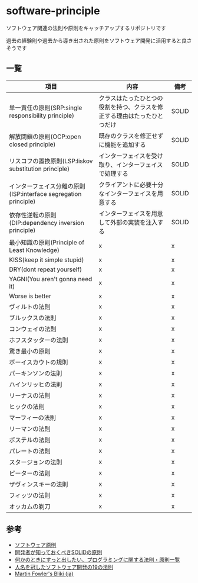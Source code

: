 # software-principle

ソフトウェア関連の法則や原則をキャッチアップするリポジトリです

過去の経験則や過去から導き出された原則をソフトウェア開発に活用すると良さそうです


## 一覧

|  項目  |  内容  |  備考  |
| ---- | ---- | ---- |
|  単一責任の原則(SRP:single responsibility principle)  |  クラスはたったひとつの役割を持つ、クラスを修正する理由はたったひとつだけ  |  SOLID  |
|  解放閉鎖の原則(OCP:open closed principle)  |  既存のクラスを修正せずに機能を追加する  |  SOLID  |
|  リスコフの置換原則(LSP:liskov substitution principle)  |  インターフェイスを受け取り、インターフェイスで処理する  |  SOLID  |
|  インターフェイス分離の原則(ISP:interface segregation principle)  |  クライアントに必要十分なインターフェイスを用意する  |  SOLID  |
|  依存性逆転の原則(DIP:dependency inversion principle)  |  インターフェイスを用意して外部の実装を注入する  |  SOLID  |
|  最小知識の原則(Principle of Least Knowledge)  |  x  |  x  |
|  KISS(keep it simple stupid)  |  x  |  x  |
|  DRY(dont repeat yourself)  |  x  |  x  |
|  YAGNI(You aren't gonna need it)  |  x  |  x  |
|  Worse is better  |  x  |  x  |
|  ヴィルトの法則  |  x  |  x  |
|  ブルックスの法則  |  x  |  x  |
|  コンウェイの法則  |  x  |  x  |
|  ホフスタッターの法則  |  x  |  x  |
|  驚き最小の原則  |  x  |  x  |
|  ボーイスカウトの規則  |  x  |  x  |
|  パーキンソンの法則  |  x  |  x  |
|  ハインリッヒの法則  |  x  |  x  |
|  リーナスの法則  |  x  |  x  |
|  ヒックの法則  |  x  |  x  |
|  マーフィーの法則  |  x  |  x  |
|  リーマンの法則  |  x  |  x  |
|  ポステルの法則  |  x  |  x  |
|  パレートの法則  |  x  |  x  |
|  スタージョンの法則  |  x  |  x  |
|  ピーターの法則  |  x  |  x  |
|  ザヴィンスキーの法則  |  x  |  x  |
|  フィッツの法則  |  x  |  x  |
|  オッカムの剃刀  |  x  |  x  |


## 参考
- [ソフトウェア原則](http://objectclub.jp/technicaldoc/object-orientation/principle/)
- [開発者が知っておくべきSOLIDの原則](https://postd.cc/solid-principles-every-developer-should-know/)
- [何かのときにすっと出したい、プログラミングに関する法則・原則一覧](https://qiita.com/hirokidaichi/items/d6c473d8011bd9330e63)
- [人名を冠したソフトウェア開発の19の法則](https://www.yamdas.org/column/technique/19laws.html)
- [Martin Fowler's Bliki (ja)](https://bliki-ja.github.io)
